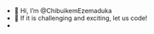 - 👋 Hi, I’m @ChibuikemEzemaduka
- 👀 If it is challenging and exciting, let us code!
- 

<!---
ChibuikemEzemaduka/ChibuikemEzemaduka is a ✨ special ✨ repository because its `README.md` (this file) appears on your GitHub profile.
You can click the Preview link to take a look at your changes.
--->
